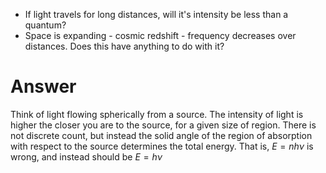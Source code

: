 - If light travels for long distances, will it's intensity be less than a quantum?
- Space is expanding - cosmic redshift - frequency decreases over distances. Does this have anything to do with it?

# Answer
Think of light flowing spherically from a source. The intensity of light is higher the closer you are to the source, for a given size of region. There is not discrete count, but instead the solid angle of the region of absorption with respect to the source determines the total energy. That is, $E=nh\nu$ is wrong, and instead should be $E=h\nu$